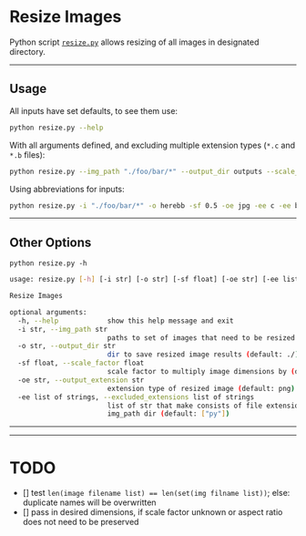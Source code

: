 # Resize Images #

Python script [`resize.py`](./resize.py) allows resizing of all images in designated directory.

----
## Usage ##

All inputs have set defaults, to see them use:
```sh
python resize.py --help
```

With all arguments defined, and excluding multiple extension types (`*.c` and `*.b` files):
```sh
python resize.py --img_path "./foo/bar/*" --output_dir outputs --scale_factor 0.25 --output_extension jpg --excluded_extensions c --excluded_extensions b
```

Using abbreviations for inputs:
```sh
python resize.py -i "./foo/bar/*" -o herebb -sf 0.5 -oe jpg -ee c -ee b
```

----
## Other Options ##
`python resize.py -h`

```sh
usage: resize.py [-h] [-i str] [-o str] [-sf float] [-oe str] [-ee list of strings]

Resize Images

optional arguments:
  -h, --help            show this help message and exit
  -i str, --img_path str
                        paths to set of images that need to be resized (default: ./*)
  -o str, --output_dir str
                        dir to save resized image results (default: ./)
  -sf float, --scale_factor float
                        scale factor to multiply image dimensions by (default: 0.25)
  -oe str, --output_extension str
                        extension type of resized image (default: png)
  -ee list of strings, --excluded_extensions list of strings
                        list of str that make consists of file extensions to ignore in
                        img_path dir (default: ["py"])
```

----
----
# TODO #
- [] test `len(image filename list) == len(set(img filname list))`; else: duplicate names will be overwritten
- [] pass in desired dimensions, if scale factor unknown or aspect ratio does not need to be preserved